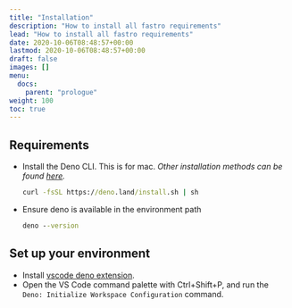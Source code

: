 ```yaml
---
title: "Installation"
description: "How to install all fastro requirements"
lead: "How to install all fastro requirements"
date: 2020-10-06T08:48:57+00:00
lastmod: 2020-10-06T08:48:57+00:00
draft: false
images: []
menu:
  docs:
    parent: "prologue"
weight: 100
toc: true
---
```



## Requirements

- Install the Deno CLI. This is for mac. *Other installation methods can be found [here](https://deno.land/manual@main/getting_started/installation).*

  ```cmd
  curl -fsSL https://deno.land/install.sh | sh
  ```

- Ensure deno is available in the environment path

  ```cmd
  deno --version
  ```


## Set up your environment

- Install [vscode deno extension](https://marketplace.visualstudio.com/items?itemName=denoland.vscode-deno).
- Open the VS Code command palette with Ctrl+Shift+P, and run the `Deno: Initialize Workspace Configuration` command.
